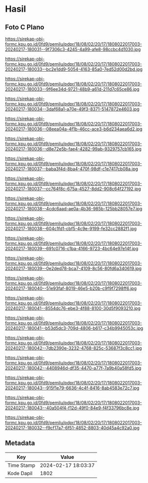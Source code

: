 # Hasil

## Foto C Plano

https://sirekap-obj-formc.kpu.go.id/0fd9/pemilu/pdpr/18/08/02/20/17/1808022017003-20240217-180031--9f7306c3-4245-4a99-afe8-98ccbc4d1030.jpg

https://sirekap-obj-formc.kpu.go.id/0fd9/pemilu/pdpr/18/08/02/20/17/1808022017003-20240217-180033--bc2e1dd9-5054-4163-85a0-7ed52d00d2bd.jpg

https://sirekap-obj-formc.kpu.go.id/0fd9/pemilu/pdpr/18/08/02/20/17/1808022017003-20240217-180033--9f6ee34d-9721-48b9-a61d-211d7c65ce86.jpg

https://sirekap-obj-formc.kpu.go.id/0fd9/pemilu/pdpr/18/08/02/20/17/1808022017003-20240217-180034--3daf68a1-a70e-49f3-8371-5147872e4603.jpg

https://sirekap-obj-formc.kpu.go.id/0fd9/pemilu/pdpr/18/08/02/20/17/1808022017003-20240217-180036--08eea04a-4f1b-46cc-ace3-b6d234aea6d2.jpg

https://sirekap-obj-formc.kpu.go.id/0fd9/pemilu/pdpr/18/08/02/20/17/1808022017003-20240217-180036--d8e72e5b-fae4-4282-99ab-9329757cb165.jpg

https://sirekap-obj-formc.kpu.go.id/0fd9/pemilu/pdpr/18/08/02/20/17/1808022017003-20240217-180037--baba3f4d-8ba4-470f-98df-c1e7417cb08a.jpg

https://sirekap-obj-formc.kpu.go.id/0fd9/pemilu/pdpr/18/08/02/20/17/1808022017003-20240217-180037--cc764f8c-675a-4527-8dd2-908c64f27192.jpg

https://sirekap-obj-formc.kpu.go.id/0fd9/pemilu/pdpr/18/08/02/20/17/1808022017003-20240217-180038--4cdc6aad-ae0a-4b36-985b-125bb28057e7.jpg

https://sirekap-obj-formc.kpu.go.id/0fd9/pemilu/pdpr/18/08/02/20/17/1808022017003-20240217-180038--604c1fd1-cbf5-4c9e-9199-fe32cc2882f1.jpg

https://sirekap-obj-formc.kpu.go.id/0fd9/pemilu/pdpr/18/08/02/20/17/1808022017003-20240217-180039--691c0716-c1ba-4166-9723-4bc64e97e14f.jpg

https://sirekap-obj-formc.kpu.go.id/0fd9/pemilu/pdpr/18/08/02/20/17/1808022017003-20240217-180039--0e2ded78-bca7-4109-8c56-80fd6a340619.jpg

https://sirekap-obj-formc.kpu.go.id/0fd9/pemilu/pdpr/18/08/02/20/17/1808022017003-20240217-180040--51e93faf-8019-46e5-b20b-c9f9f7298ff6.jpg

https://sirekap-obj-formc.kpu.go.id/0fd9/pemilu/pdpr/18/08/02/20/17/1808022017003-20240217-180041--8554dc76-ebe3-4f88-8100-30d5f9093210.jpg

https://sirekap-obj-formc.kpu.go.id/0fd9/pemilu/pdpr/18/08/02/20/17/1808022017003-20240217-180041--b53d5dc3-709d-4806-b617-c34b9945053c.jpg

https://sirekap-obj-formc.kpu.go.id/0fd9/pemilu/pdpr/18/08/02/20/17/1808022017003-20240217-180042--7db2390e-3232-4768-825c-53687f3c8cc1.jpg

https://sirekap-obj-formc.kpu.go.id/0fd9/pemilu/pdpr/18/08/02/20/17/1808022017003-20240217-180042--4408946d-df35-4470-a77f-7a9b40a58fd5.jpg

https://sirekap-obj-formc.kpu.go.id/0fd9/pemilu/pdpr/18/08/02/20/17/1808022017003-20240217-180043--915f1e79-6636-4c4f-8416-8ab4583e72c7.jpg

https://sirekap-obj-formc.kpu.go.id/0fd9/pemilu/pdpr/18/08/02/20/17/1808022017003-20240217-180043--40a504f4-f12d-49f0-84e9-f4f33796bc8e.jpg

https://sirekap-obj-formc.kpu.go.id/0fd9/pemilu/pdpr/18/08/02/20/17/1808022017003-20240217-180032--f9cf17a7-6f51-4852-8803-40d45a4c92a0.jpg


## Metadata

| Key        | Value               |
| ---------- | ------------------- |
| Time Stamp | 2024-02-17 18:03:37 |
| Kode Dapil | 1802                |



